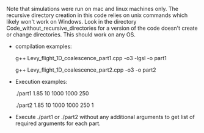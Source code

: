 Note that simulations were run on mac and linux machines only.  The recursive directory creation in this code relies on unix commands which likely won't work on Windows.  Look in the directory Code_without_recursive_directories for a version of the code doesn't create or change directories.  This should work on any OS.



- compilation examples:


	g++ Levy_flight_1D_coalescence_part1.cpp -o3 -lgsl -o part1
 
	g++ Levy_flight_1D_coalescence_part2.cpp -o3 -o part2


- Execution examples:

	./part1 1.85 10 1000 1000 250


	./part2 1.85 10 1000 1000 250 1


- Execute ./part1 or ./part2 without any additional arguments to get list of required arguments for each part.

